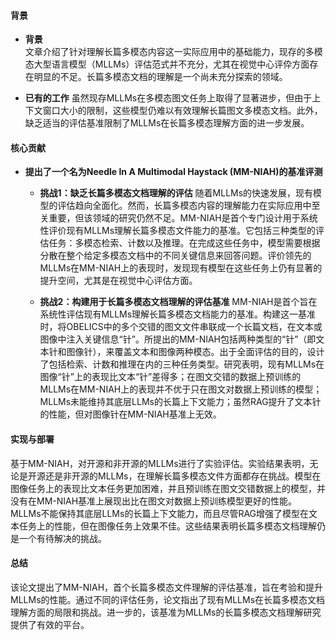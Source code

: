 #### 背景
- **背景**       
    文章介绍了针对理解长篇多模态内容这一实际应用中的基础能力，现存的多模态大型语言模型（MLLMs）评估范式并不充分，尤其在视觉中心评伜方面存在明显的不足。长篇多模态文档的理解是一个尚未充分探索的领域。

- **已有的工作**
    虽然现存MLLMs在多模态图文任务上取得了显著进步，但由于上下文窗口大小的限制，这些模型仍难以有效理解长篇图文多模态文档。此外，缺乏适当的评估基准限制了MLLMs在长篇多模态理解方面的进一步发展。

#### 核心贡献
- **提出了一个名为Needle In A Multimodal Haystack (MM-NIAH)的基准评测**
    - **挑战1：缺乏长篇多模态文档理解的评估**
        随着MLLMs的快速发展，现有模型的评估趋向全面化。然而，长篇多模态内容的理解能力在实际应用中至关重要，但该领域的研究仍然不足。MM-NIAH是首个专门设计用于系统性评价现有MLLMs理解长篇多模态文件能力的基准。它包括三种类型的评估任务：多模态检索、计数以及推理。在完成这些任务中，模型需要根据分散在整个给定多模态文档中的不同关键信息来回答问题。评价领先的MLLMs在MM-NIAH上的表现时，发现现有模型在这些任务上仍有显著的提升空间，尤其是在视觉中心评估方面。

    - **挑战2：构建用于长篇多模态文档理解的评估基准**
        MM-NIAH是首个旨在系统性评估现有MLLMs理解长篇多模态文档能力的基准。构建这一基准时，将OBELICS中的多个交错的图文文件串联成一个长篇文档，在文本或图像中注入关键信息“针”。所提出的MM-NIAH包括两种类型的“针”（即文本针和图像针），来覆盖文本和图像两种模态。出于全面评估的目的，设计了包括检索、计数和推理在内的三种任务类型。研究表明，现有MLLMs在图像“针”上的表现比文本“针”差得多；在图文交错的数据上预训练的MLLMs在MM-NIAH上的表现并不优于只在图文对数据上预训练的模型；MLLMs未能维持其底层LLMs的长篇上下文能力；虽然RAG提升了文本针的性能，但对图像针在MM-NIAH基准上无效。
#### 实现与部署
基于MM-NIAH，对开源和非开源的MLLMs进行了实验评估。实验结果表明，无论是开源还是非开源的MLLMs，在理解长篇多模态文件方面都存在挑战。模型在图像任务上的表现比文本任务更加困难，并且预训练在图文交错数据上的模型，并没有在MM-NIAH基准上展现出比在图文对数据上预训练模型更好的性能。MLLMs不能保持其底层LLMs的长篇上下文能力，而且尽管RAG增强了模型在文本任务上的性能，但在图像任务上效果不佳。这些结果表明长篇多模态文档理解仍是一个有待解决的挑战。

#### 总结
该论文提出了MM-NIAH，首个长篇多模态文件理解的评估基准，旨在考验和提升MLLMs的性能。通过不同的评估任务，论文指出了现有MLLMs在长篇多模态文档理解方面的局限和挑战。进一步的，该基准为MLLMs的长篇多模态文档理解研究提供了有效的平台。